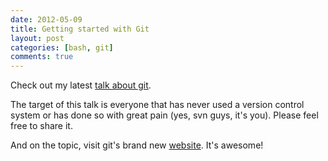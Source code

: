 ```yaml
---
date: 2012-05-09
title: Getting started with Git
layout: post
categories: [bash, git]
comments: true
---
```


Check out my latest [talk about git][git_talk]. 

The target of this talk is everyone that has never used a version control system or has done so with great pain (yes, svn guys, it's you). Please feel free to share it. 

And on the topic, visit git's brand new [website][git]. It's awesome!

[git]: http://www.git-scm.com
[git_talk]: https://github.com/zamith/Git-Talk
